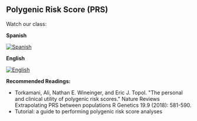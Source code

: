 ## Polygenic Risk Score (PRS)

Watch our class: 

**Spanish**

[![Spanish](https://img.youtube.com/vi/7AgF79aynQg/0.jpg)](https://youtube.com/watch?v=7AgF79aynQg)

**English**

[![English](https://img.youtube.com/vi/jH7ujBfMqT4/0.jpg)](https://youtube.com/watch?v=jH7ujBfMqT4)


**Recommended Readings:**
- Torkamani, Ali, Nathan E. Wineinger, and Eric J. Topol. "The personal and clinical utility of polygenic risk scores." Nature Reviews Extrapolating PRS between populations R Genetics 19.9 (2018): 581-590.
- Tutorial: a guide to performing polygenic risk score analyses

